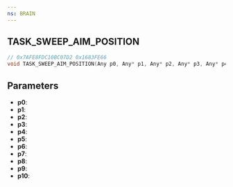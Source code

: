 ```yaml
---
ns: BRAIN
---
```

## TASK_SWEEP_AIM_POSITION

```c
// 0x7AFE8FDC10BC07D2 0x1683FE66
void TASK_SWEEP_AIM_POSITION(Any p0, Any* p1, Any* p2, Any* p3, Any* p4, Any p5, float p6, float p7, float p8, float p9, float p10);
```


## Parameters
* **p0**: 
* **p1**: 
* **p2**: 
* **p3**: 
* **p4**: 
* **p5**: 
* **p6**: 
* **p7**: 
* **p8**: 
* **p9**: 
* **p10**: 

